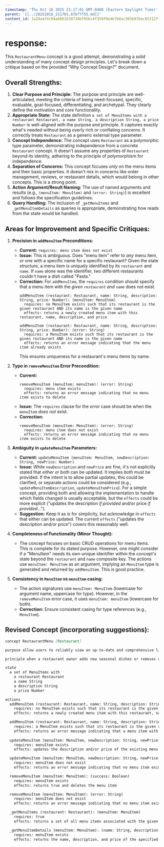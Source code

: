 ```yaml
---
timestamp: 'Thu Oct 16 2025 21:17:01 GMT-0400 (Eastern Daylight Time)'
parent: '[[../20251016_211701.87bf7f55.md]]'
content_id: 1a28aaf4c94a6861b38739bf05bc4f359f9e4b7b8ac303b97bac65312ff039bd
---
```


# response:

This `RestaurantMenu` concept is a good attempt, demonstrating a solid understanding of many concept design principles. Let's break down a critique based on the provided "Why Concept Design?" document.

## Overall Strengths:

1. **Clear Purpose and Principle:** The purpose and principle are well-articulated, meeting the criteria of being need-focused, specific, evaluable, goal-focused, differentiating, and archetypal. They clearly define the motivation and core functionality.
2. **Appropriate State:** The state definition `a set of MenuItems with a restaurant Restaurant, a name String, a description String, a price Number` is well-aligned with the purpose and principle. It captures exactly what's needed without being overly rich or conflating concerns. It correctly treats `Restaurant` as a generic external type parameter.
3. **Concept Independence:** The concept uses `Restaurant` as a polymorphic type parameter, demonstrating independence from a concrete `Restaurant` concept. It doesn't assume any properties of `Restaurant` beyond its identity, adhering to the principle of polymorphism for independence.
4. **Separation of Concerns:** This concept focuses *only* on the menu items and their basic properties. It doesn't mix in concerns like order management, reviews, or restaurant details, which would belong in other concepts. This is a strong point.
5. **Action Argument/Result Naming:** The use of named arguments and results (e.g., `(menuItem: MenuItem)` and `(error: String)`) is excellent and follows the specification guidelines.
6. **Query Handling:** The inclusion of `_getMenuItems` and `_getMenuItemDetails` as queries is appropriate, demonstrating how reads from the state would be handled.

## Areas for Improvement and Specific Critiques:

1. **Precision in `addMenuItem` Preconditions:**
   * **Current:** `requires: menu item does not exist`
   * **Issue:** This is ambiguous. Does "menu item" refer to *any* menu item, or one with a specific name for a specific restaurant? Given the state structure, a menu item is uniquely identified by its `restaurant` and `name`. If `name` alone was the identifier, two different restaurants couldn't have a dish called "Pasta."
   * **Correction:** For `addMenuItem`, the `requires` condition should specify that a menu item with the *given `restaurant` and `name`* does not exist.
     ```
     addMenuItem (restaurant: Restaurant, name: String, description: String, price: Number): (menuItem: MenuItem)
       requires: no MenuItem exists such that its restaurant is the given restaurant AND its name is the given name
       effects: returns a newly created menu item with this restaurant, name, description, and price

     addMenuItem (restaurant: Restaurant, name: String, description: String, price: Number): (error: String)
       requires: a MenuItem exists such that its restaurant is the given restaurant AND its name is the given name
       effects: returns an error message indicating that the menu item already exists
     ```
     This ensures uniqueness for a restaurant's menu items by name.

2. **Typo in `removeMenuItem` Error Precondition:**
   * **Current:**
     ```
     removeMenuItem (menuItem: menuItem): (error: String)
       requires: menu item exists 
       effects: returns an error message indicating that no menu item exists to delete
     ```
   * **Issue:** The `requires` clause for the *error* case should be when the `menuItem` *does not* exist.
   * **Correction:**
     ```
     removeMenuItem (menuItem: MenuItem): (error: String)
       requires: menu item does not exist 
       effects: returns an error message indicating that no menu item exists to delete
     ```

3. **Ambiguity in `updateMenuItem` Parameters:**
   * **Current:** `updateMenuItem (menuItem: MenuItem, newDescription: String, newPrice: Number)`
   * **Issue:** While `newDescription` and `newPrice` are fine, it's not explicitly stated that *either or both* can be updated. It implies *both* must be provided. If the intent is to allow partial updates, this could be clarified, or separate actions could be considered (e.g., `updateMenuItemDescription`, `updateMenuItemPrice`). For a simple concept, providing both and allowing the implementation to handle which fields changed is usually acceptable, but the `effects` could be more explicit ("updates the description *if provided* and/or price *if provided*...").
   * **Suggestion:** Keep it as is for simplicity, but acknowledge in `effects` that either can be updated. The current `effects` ("updates the description and/or price") covers this reasonably well.

4. **Completeness of Functionality (Minor Thought):**
   * The concept focuses on basic CRUD operations for menu items. This is complete for its stated purpose. However, one might consider if a "MenuItem" needs its own unique identifier within the concept's state beyond the `restaurant` and `name` composite key. The actions use `menuItem: MenuItem` as an argument, implying an `MenuItem` type is generated and returned by `addMenuItem`. This is good practice.

5. **Consistency in `MenuItem` vs `menuItem` casing:**
   * The action signatures use `menuItem: MenuItem` (lowercase for argument name, uppercase for type). However, in the `removeMenuItem` error case, it uses `menuItem: menuItem` (lowercase for both).
   * **Correction:** Ensure consistent casing for type references (e.g., `MenuItem`).

## Revised Concept (incorporating suggestions):

```markdown
concept RestaurantMenu [Restaurant]

purpose allow users to reliably view an up-to-date and comprehensive list of a restaurant's dishes, descriptions, and prices to inform their choices

principle when a restaurant owner adds new seasonal dishes or removes unavailable items, customers can always view an up-to-date and accurate menu to inform their ordering choices

state
  a set of MenuItems with
    a restaurant Restaurant
    a name String
    a description String
    a price Number

actions
  addMenuItem (restaurant: Restaurant, name: String, description: String, price: Number): (menuItem: MenuItem)
    requires: no MenuItem exists such that its restaurant is the given restaurant AND its name is the given name
    effects: returns a newly created menu item with this restaurant, name, description, and price

  addMenuItem (restaurant: Restaurant, name: String, description: String, price: Number): (error: String)
    requires: a MenuItem exists such that its restaurant is the given restaurant AND its name is the given name
    effects: returns an error message indicating that a menu item with that name already exists for this restaurant
  
  updateMenuItem (menuItem: MenuItem, newDescription: String, newPrice: Number): (menuItem: MenuItem)
    requires: menuItem exists
    effects: updates the description and/or price of the existing menu item and returns the updated menu item

  updateMenuItem (menuItem: MenuItem, newDescription: String, newPrice: Number): (error: String)
    requires: menuItem does not exist
    effects: returns an error message indicating that no menu item exists to update

  removeMenuItem (menuItem: MenuItem): (success: Boolean)
    requires: menuItem exists 
    effects: returns true and deletes the menu item

  removeMenuItem (menuItem: MenuItem): (error: String)
    requires: menuItem does not exist 
    effects: returns an error message indicating that no menu item exists to delete

  _getMenuItems (restaurant: Restaurant): (menuItem: MenuItem)
    requires: true
    effects: returns a set of all menu items associated with the given restaurant

  _getMenuItemDetails (menuItem: MenuItem): (name: String, description: String, price: Number)
    requires: menuItem exists
    effects: returns the name, description, and price of the specified menu item
```
